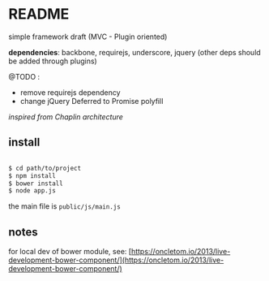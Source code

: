 README
=======================================================

simple framework draft
(MVC - Plugin oriented)

__dependencies__: backbone, requirejs, underscore, jquery (other deps should be added through plugins)

@TODO :
- remove requirejs dependency
- change jQuery Deferred to Promise polyfill

_inspired from Chaplin architecture_

## install

```sh

$ cd path/to/project
$ npm install
$ bower install
$ node app.js

```

the main file is `public/js/main.js`

## notes

for local dev of bower module, see: [https://oncletom.io/2013/live-development-bower-component/](https://oncletom.io/2013/live-development-bower-component/)

